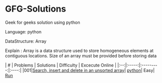 # GFG-Solutions
Geek for geeks solution using python

Language: python

DataStructure: Array 

Explain : Array is a data structure used to store homogeneous elements at contiguous locations. Size of an array must be provided before storing data

| # | Problems | Solutions | Difficulty | Excecute Online |
|:--:|:-----:|:---------:|:----:|
|001|[Search, insert and delete in an unsorted array](http://www.geeksforgeeks.org/search-insert-and-delete-in-an-unsorted-array/)| [python](./Array/01/search-insert-delete.py)| Easy| [Run](https://goo.gl/gQpDZi)
